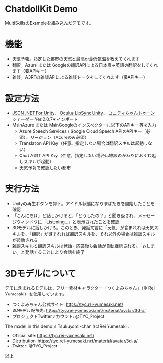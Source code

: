 ﻿# ChatdollKit Demo

MultiSkillsのExampleを組み込んだデモです。

# 機能

- 天気予報。指定した都市の天気と最高or最低気温を教えてくれます
- 翻訳。Azure または Googleの翻訳APIによる日本語→英語の翻訳をしてくれます（要APIキー）
- 雑談。A3RTの雑談APIによる雑談トークをしてくれます（要APIキー）

# 設定方法

- [JSON .NET For Unity](https://assetstore.unity.com/packages/tools/input-management/json-net-for-unity-11347)、 [Oculus LipSync Unity](https://developer.oculus.com/downloads/package/oculus-lipsync-unity/)、 [ユニティちゃんトゥーンシェーダー Ver.2.0.7](https://unity-chan.com/download/releaseNote.php?id=UTS2_0)をインポート
- MainAzure または MainGoogleのインスペクターに以下のAPIキー等を入力
    - Azure Speech Services / Google Cloud Speech APIのAPIキー（必須）、リージョン（Azureのみ必須）
    - Translation API Key（任意。指定しない場合は翻訳スキルは起動しない）
    - Chat A3RT API Key（任意。指定しない場合は雑談のかわりにおうむ返しスキルが起動）
    - 天気予報で確認したい都市

# 実行方法

- Unityの再生ボタンを押下。アイドル状態になりまばたきを開始したことを確認
- 「こんにちは」と話しかけると、「どうしたの？」と聞き返され、メッセージウィンドウに「Listening...」と表示されたことを確認
- 3Dモデルに話しかける。このとき、発話文言に「天気」が含まれれば天気スキルを、「翻訳」が含まれれば翻訳スキルを、それ以外の場合は雑談スキルが起動される
- 雑談スキルと翻訳スキルは発話・応答後も会話が自動継続される。「おしまい」と発話することにより会話を終了

# 3Dモデルについて

デモに含まれるモデルは、フリー素材キャラクター「つくよみちゃん」（© Rei Yumesaki）を使用しています。

- つくよみちゃん公式サイト: https://tyc.rei-yumesaki.net/
- 3Dモデル配布先: https://tyc.rei-yumesaki.net/material/avatar/3d-a/
- プロジェクトTwitterアカウント: @TYC_Project

The model in this demo is Tsukuyomi-chan ((c)Rei Yumesaki).

- Official site: https://tyc.rei-yumesaki.net/
- Distribution: https://tyc.rei-yumesaki.net/material/avatar/3d-a/
- Twitter: @TYC_Project


以上
